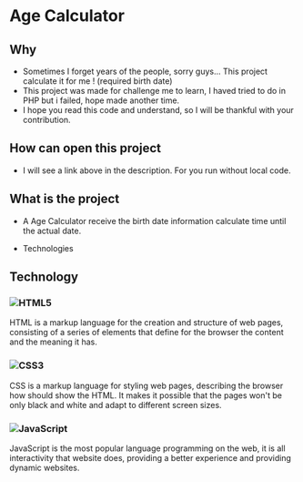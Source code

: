 # Age Calculator


## Why
- Sometimes I forget years of the people, sorry guys... This project calculate it for me ! (required birth date)
- This project was made for challenge me to learn, I haved tried to do in PHP but i failed, hope made another time.
- I hope you read this code and understand, so I will be thankful with your contribution.

## How can open this project
- I will see a link above in the description. For you run without local code.

## What is the project
- A Age Calculator receive the birth date information calculate time until the actual date.

- Technologies
## Technology
### ![HTML5](https://img.shields.io/badge/html5-%23E34F26.svg?logo=html5&logoColor=white) 
HTML is a markup language for the creation and structure of web pages, consisting of a series of elements that define for the browser the content and the meaning it has.
### ![CSS3](https://img.shields.io/badge/css3-%231572B6.svg?logo=css3&logoColor=white)
CSS is a markup language for styling web pages, describing the browser how should show the HTML. It makes it possible that the pages won't be only black and white and adapt to different screen sizes.
### ![JavaScript](https://img.shields.io/badge/javascript-%23323330.svg?logo=javascript&logoColor=%23F7DF1E)
JavaScript is the most popular language programming on the web, it is all interactivity that website does, providing a better experience and providing dynamic websites.

